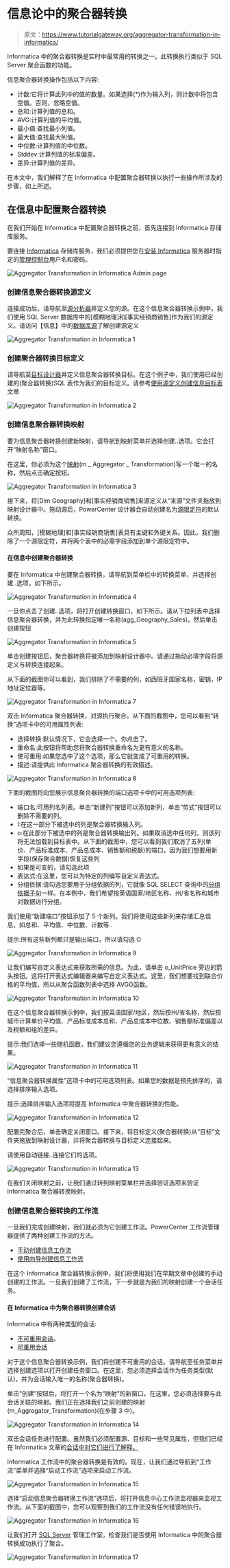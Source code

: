# 信息论中的聚合器转换

> 原文：<https://www.tutorialgateway.org/aggregator-transformation-in-informatica/>

Informatica 中的聚合器转换是实时中最常用的转换之一。此转换执行类似于 SQL Server 聚合函数的功能。

信息聚合器转换操作包括以下内容:

*   计数:它将计算此列中的值的数量。如果选择(*)作为输入列，则计数中将包含空值。否则，忽略空值。
*   总和:计算列值的总和。
*   AVG:计算列值的平均值。
*   最小值:查找最小列值。
*   最大值:查找最大列值。
*   中位数:计算列值的中位数。
*   Stddev:计算列值的标准偏差。
*   差异:计算列值的差异。

在本文中，我们解释了在 Informatica 中配置聚合器转换以执行一些操作所涉及的步骤，如上所述。

## 在信息中配置聚合器转换

在我们开始在 Informatica 中配置聚合器转换之前，首先连接到 Informatica 存储库服务。

要连接 [Informatica](https://www.tutorialgateway.org/informatica/) 存储库服务，我们必须提供您在[安装 Informatica](https://www.tutorialgateway.org/how-to-install-informatica/) 服务器时指定的[管理控制台](https://www.tutorialgateway.org/informatica-admin-console/)用户名和密码。

![Aggregator Transformation in Informatica Admin page](img/94f8d80d63361b2bfd960a0a92f0d45f.png)

### 创建信息聚合器转换源定义

连接成功后，请导航至[源分析器](https://www.tutorialgateway.org/informatica-source-analyzer/)并定义您的源。在这个信息聚合器转换示例中，我们使用 SQL Server 数据库中的[模糊地理]和[事实经销商销售]作为我们的源定义。请访问【信息】中的[数据库源](https://www.tutorialgateway.org/database-source-in-informatica/)了解创建源定义

![Aggregator Transformation in Informatica 1](img/1983580e59424aa0a1658f65f193381b.png)

### 创建聚合器转换目标定义

请导航至[目标设计器](https://www.tutorialgateway.org/target-designer-in-informatica/)并定义信息聚合器转换目标。在这个例子中，我们使用已经创建的(聚合器转换)SQL 表作为我们的目标定义。请参考[使用源定义创建信息目标表](https://www.tutorialgateway.org/create-informatica-target-table-using-source-definition/)文章

![Aggregator Transformation in Informatica 2](img/9fefd17b5fdb3c0b074da851d64e4f59.png)

### 创建信息聚合器转换映射

要为信息聚合器转换创建新映射，请导航到映射菜单并选择创建..选项。它会打开“映射名称”窗口。

在这里，你必须为这个[映射](https://www.tutorialgateway.org/informatica-mapping/)(m _ Aggregator _ Transformation)写一个唯一的名称，然后点击确定按钮。

![Aggregator Transformation in Informatica 3](img/98bdfc0e3a3c217bdd4ac7e69ee80ac4.png)

接下来，将[Dim Geography]和[事实经销商销售]来源定义从“来源”文件夹拖放到映射设计器中。拖动源后，PowerCenter 设计器会自动创建名为[源限定符](https://www.tutorialgateway.org/source-qualifier-transformation-in-informatica/)的默认转换。

众所周知，[模糊地理]和[事实经销商销售]表具有主键和外键关系。因此，我们删除了一个源限定符，并将两个表中的必需字段添加到单个源限定符中。

#### 在信息中创建聚合器转换

要在 Informatica 中创建聚合器转换，请导航到菜单栏中的转换菜单，并选择创建..选项，如下所示。

![Aggregator Transformation in Informatica 4](img/eb54c91f7308a7c9a70d8b3020784e0d.png)

一旦你点击了创建..选项，将打开创建转换窗口，如下所示。请从下拉列表中选择信息聚合器转换，并为此转换指定唯一名称(agg_Geography_Sales)，然后单击创建按钮

![Aggregator Transformation in Informatica 5](img/8fbf0b81dfe023a8db37643a2003cbb5.png)

单击创建按钮后，聚合器转换将被添加到映射设计器中。请通过拖动必填字段将源定义与转换连接起来。

从下面的截图你可以看到，我们排除了不需要的列，如西班牙国家名称，密钥，IP 地址定位器等。

![Aggregator Transformation in Informatica 7](img/3559e70372f5e8ef20e34cffbbd8bb49.png)

双击 Informatica 聚合器转换，对源执行聚合。从下面的截图中，您可以看到“转换”选项卡中的可用属性列表:

*   选择转换:默认情况下，它会选择一个。你点击了。
*   重命名:此按钮将帮助您将聚合器转换重命名为更有意义的名称。
*   使可重用:如果您选中了这个选项，那么它就变成了可重用的转换。
*   描述:请提供此 Informatica 聚合器转换的有效描述。

![Aggregator Transformation in Informatica 8](img/11b7afa37ec419f8c1b18e48624562a4.png)

下面的截图将向您展示信息聚合器转换的端口选项卡中的可用选项列表:

*   端口名:可用列名列表。单击“新建列”按钮可以添加新列，单击“剪式”按钮可以删除不需要的列。
*   I:在这一部分下被选中的列是聚合器转换输入列。
*   o:在此部分下被选中的列是聚合器转换输出列。如果取消选中任何列，则该列将无法加载到目标表中。从下面的截图中，您可以看到我们取消了五列(单价、产品标准成本、产品总成本、销售额和税额)的端口，因为我们想要用新字段(保存聚合数据)恢复这些列
*   如果是可变的，请勾选此项
*   表达式:在这里，您可以为特定的列编写自定义表达式。
*   分组依据:请勾选您要用于分组依据的列，它就像 SQL SELECT 查询中的[分组依据子句](https://www.tutorialgateway.org/sql-group-by-clause/)一样。在本例中，我们希望按英语国家/地区名称、州/省名称和城市对数据进行分组。

我们使用“新建端口”按钮添加了 5 个新列。我们将使用这些新列来存储汇总信息，如总和、平均值、中位数、计数等..

提示:所有这些新列都只是输出端口，所以请勾选 O

![Aggregator Transformation in Informatica 9](img/11fae7ffd691535b1b0a4d00af636b32.png)

让我们编写自定义表达式来获取所需的信息。为此，请单击 o_UnitPrice 旁边的箭头按钮。这将打开表达式编辑器来编写自定义表达式。这里，我们想要找到联合价格的平均值，所以从聚合函数列表中选择 AVG()函数。

![Aggregator Transformation in Informatica 10](img/5cc9af67df40745d451abc354d5c008e.png)

在这个信息聚合器转换示例中，我们按英语国家/地区，然后按州/省名称，然后按城市计算单价平均值、产品标准成本总和、产品总成本中位数、销售额标准偏差以及税额和组的差异。

提示:我们选择一些随机函数，我们建议您遵循您的业务逻辑来获得更有意义的结果。

![Aggregator Transformation in Informatica 11](img/6f7e65e035cc7a9b44487d014cf4c7ef.png)

“信息聚合器转换属性”选项卡中的可用选项列表。如果您的数据是预先排序的，请选择排序输入选项。

提示:选择排序输入选项将提高 Informatica 中聚合器转换的性能。

![Aggregator Transformation in Informatica 12](img/4ed7a5194dcf2cafe0fa01063ca93167.png)

配置完聚合后，单击确定关闭窗口。接下来，将目标定义(聚合器转换)从“目标”文件夹拖放到映射设计器，并将聚合器转换与目标定义连接起来。

请使用自动链接..连接它们的选项。

![Aggregator Transformation in Informatica 13](img/828b5db023249ca6840419213bca3fa2.png)

在我们关闭映射之前，让我们通过转到映射菜单栏并选择验证选项来验证 Informatica 聚合器转换映射。

### 创建信息聚合器转换的工作流

一旦我们完成创建映射，我们就必须为它创建工作流。PowerCenter 工作流管理器提供了两种创建工作流的方法。

*   [手动创建信息工作流](https://www.tutorialgateway.org/informatica-workflow/)
*   [使用向导创建信息工作流](https://www.tutorialgateway.org/informatica-workflow-using-wizard/)

在这个 Informatica 聚合器转换示例中，我们将使用我们在早期文章中创建的手动创建的工作流。一旦我们创建了工作流，下一步就是为我们的映射创建一个会话任务。

#### 在 Informatica 中为聚合器转换创建会话

Informatica 中有两种类型的会话:

*   [不可重用会话](https://www.tutorialgateway.org/session-in-informatica/)。
*   [可重用会话](https://www.tutorialgateway.org/reusable-session-in-informatica/)

对于这个信息聚合器转换示例，我们将创建不可重用的会话。请导航至任务菜单并选择创建选项以打开创建任务窗口。在这里，您必须选择会话作为任务类型(默认)，并为会话输入唯一的名称(聚合器转换)。

单击“创建”按钮后，将打开一个名为“映射”的新窗口。在这里，您必须选择要与此会话关联的映射。我们正在选择我们之前创建的映射(m_Aggregator_Transformation)(在步骤 3 中)。

![Aggregator Transformation in Informatica 14](img/eb1296e0898460286214d7c50311e0fa.png)

双击会话任务进行配置。虽然我们必须配置源、目标和一些常见属性，但我们已经在 Informatica 文章的[会话中对它们进行了解释。](https://www.tutorialgateway.org/session-in-informatica/)

Informatica 工作流中的聚合器转换是有效的。现在，让我们通过导航到“工作流”菜单并选择“启动工作流”选项来启动工作流。

![Aggregator Transformation in Informatica 15](img/dee87e744a32a4330d4fb5c356d89b04.png)

选择“启动信息聚合器转换工作流”选项后，将打开信息中心工作流监视器来监视工作流。从下面的截图中，您可以观察到我们的工作流没有任何错误地执行。

![Aggregator Transformation in Informatica 16](img/091bb4c58a62bae42874f7a81f25de3d.png)

让我们打开 [SQL Server](https://www.tutorialgateway.org/sql/) 管理工作室，检查我们是否使用 Informatica 中的聚合器转换成功执行了聚合。

![Aggregator Transformation in Informatica 17](img/9df5877c773215b0c98b1196732157dd.png)
